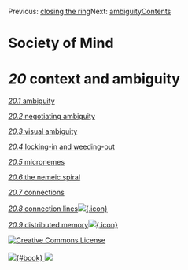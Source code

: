 <div class="chapnav">

<span class="prev">Previous: [closing the
ring](./som-19.10.html)</span><span class="next">Next:
[ambiguity](./som-20.1.html)</span><span
class="contents">[Contents](index.html)</span>
<div class="titlebar">

Society of Mind
===============

</div>

</div>

*20* context and ambiguity
==========================

[*20.1* ambiguity](som-20.1.html)

[*20.2* negotiating ambiguity](som-20.2.html)

[*20.3* visual ambiguity](som-20.3.html)

[*20.4* locking-in and weeding-out](som-20.4.html)

[*20.5* micronemes](som-20.5.html)

[*20.6* the nemeic spiral](som-20.6.html)

[*20.7* connections](som-20.7.html)

[*20.8* connection lines![](./images/video.png){.icon}](som-20.8.html)

[*20.9* distributed memory![](./images/video.png){.icon}](som-20.9.html)

<div class="footer">

[![Creative Commons
License](http://i.creativecommons.org/l/by-nc-sa/3.0/80x15.png)](http://creativecommons.org/licenses/by-nc-sa/3.0/deed.en_US)\
\
[![](./images/som_book.jpeg){#book}
![](./images/a_logo_17.gif)](http://www.amazon.com/gp/product/0671657135?ie=UTF8&camp=1789&creativeASIN=0671657135&linkCode=xm2&tag=marvinminsky)

</div>
